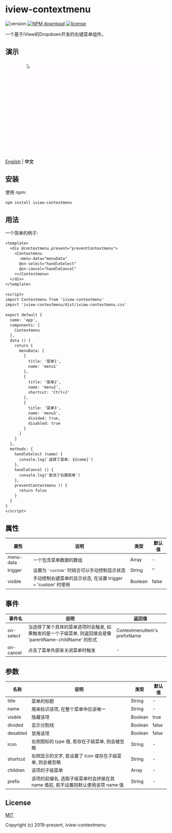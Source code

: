 # iview-contextmenu

![version](https://img.shields.io/github/package-json/v/qmhc/iview-contextmenu.svg)
[![NPM download](https://img.shields.io/npm/v/iview-contextmenu.svg)](https://www.npmjs.com/package/iview-contextmenu)
[![license](https://img.shields.io/github/license/qmhc/iview-contextmenu.svg)](http://opensource.org/licenses/MIT)

一个基于iView的Dropdown开发的右键菜单组件。

## 演示

![demo](./public/demo.gif)

[Engilsh](./README.md) | **中文**

## 安装

使用 npm:
```
npm install iview-contextmenu
```

## 用法

一个简单的例子:
```vue
<template>
  <div @contextmenu.prevent="preventContextmenu">
    <Contextmenu
      :menu-data="menuData"
      @on-select="handleSelect"
      @on-cancel="handleCancel"
    ></Contextmenu>
  </div>
</template>

<script>
import Contextmenu from 'iview-contextmenu'
import 'iview-contextmenu/dist/iview-contextmenu.css'

export default {
  name: 'app',
  components: {
    Contextmenu
  },
  data () {
    return {
      menuData: [
        {
          title: '菜单1',
          name: 'menu1'
        },
        {
          title: '菜单2',
          name: 'menu2',
          shortcut: 'Ctrl+J'
        },
        {
          title: '菜单3',
          name: 'menu3',
          divided: true,
          disabled: true
        }
      ]
    }
  },
  methods: {
    handleSelect (name) {
      console.log(`选择了菜单: ${name}`)
    },
    handleCancel () {
      console.log('取消了右键菜单')
    },
    preventContextmenu () {
      return false
    }
  }
}
</script>
```

## 属性

|属性|说明|类型|默认值|
|---|---|---|---|
|menu-data|一个包含菜单数据的数组|Array|-|
|trigger|设置为 `'custom'` 时结合可以手动控制显示状态|String|''|
|visible|手动控制右键菜单的显示状态, 在设置 trigger = 'custom' 时使用|Boolean|false|

## 事件

|事件名|说明|返回值|
|---|---|---|
|on-select|当选择了某个具体的菜单选项时会触发, 如果触发的是一个子级菜单, 则返回值会是像 'parentName-childName' 的形式|ContextmenuItem's prefixName|
|on-cancel|点击了菜单外部来关闭菜单时触发|-|

## 参数

|名称|说明|类型|默认值|
|---|---|---|---|
|title|菜单的标题|String|-|
|name|用来标识该项, 在整个菜单中应该唯一|String|-|
|visible|隐藏该项|Boolean|true|
|divided|显示分割线|Boolean|false|
|desabled|禁用该项|Boolean|false|
|icon|右侧图标的 type 值, 若存在子级菜单, 则会被忽略|String|-|
|shortcut|右侧显示的文字, 若设置了 icon 或存在子级菜单, 则会被忽略|String|-|
|children|该项的子级菜单|Array|-|
|prefix|该项的前缀名, 选取子级菜单时会拼接在其 name 值前, 若不设置则默认使用该项 name 值|String|-|
## License

[MIT](http://opensource.org/licenses/MIT)

Copyright (c) 2019-present, iview-contextmenu